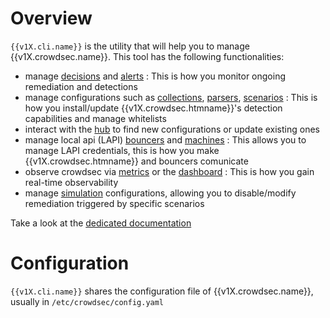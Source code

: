 # Overview

`{{v1X.cli.name}}` is the utility that will help you to manage {{v1X.crowdsec.name}}. This tool has the following functionalities:

 - manage [decisions](/Crowdsec/v1/cscli/cscli_decisions/) and [alerts](/Crowdsec/v1/cscli/cscli_alerts/) : This is how you monitor ongoing remediation and detections
 - manage configurations such as [collections](/Crowdsec/v1/cscli/cscli_collections/), [parsers](/Crowdsec/v1/cscli/cscli_parsers/), [scenarios](/Crowdsec/v1/cscli/cscli_scenarios/) : This is how you install/update {{v1X.crowdsec.htmname}}'s detection capabilities and manage whitelists
 - interact with the [hub](/Crowdsec/v1/cscli/cscli_hub/) to find new configurations or update existing ones
 - manage local api (LAPI) [bouncers](/Crowdsec/v1/cscli/cscli_bouncers/) and [machines](/Crowdsec/v1/cscli/cscli_machines/) : This allows you to manage LAPI credentials, this is how you make {{v1X.crowdsec.htmname}} and bouncers comunicate
 - observe crowdsec via [metrics](/Crowdsec/v1/cscli/cscli_metrics/) or the [dashboard](/Crowdsec/v1/cscli/cscli_dashboard/) : This is how you gain real-time observability 
 - manage [simulation](/Crowdsec/v1/cscli/cscli_simulation/) configurations, allowing you to disable/modify remediation triggered by specific scenarios


Take a look at the [dedicated documentation](/Crowdsec/v1/cscli/cscli)

# Configuration

`{{v1X.cli.name}}` shares the configuration file of {{v1X.crowdsec.name}}, usually in `/etc/crowdsec/config.yaml`
